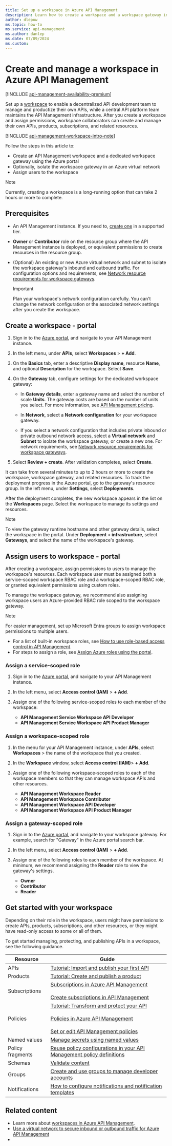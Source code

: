 ```yaml
---
title: Set up a workspace in Azure API Management
description: Learn how to create a workspace and a workspace gateway in Azure API Management. Workspaces allow decentralized API development teams to own and productize their own APIs.
author: dlepow
ms.topic: how-to
ms.service: api-management
ms.author: danlep
ms.date: 07/09/2024
ms.custom:
---
```


# Create and manage a workspace in Azure API Management

[!INCLUDE [api-management-availability-premium](../../includes/api-management-availability-premium.md)]

Set up a [workspace](workspaces-overview.md) to enable a decentralized API development team to manage and productize their own APIs, while a central API platform team maintains the API Management infrastructure. After you create a workspace and assign permissions, workspace collaborators can create and manage their own APIs, products, subscriptions, and related resources.

[!INCLUDE [api-management-workspace-intro-note](../../includes/api-management-workspace-intro-note.md)]

Follow the steps in this article to:

* Create an API Management workspace and a dedicated workspace gateway using the Azure portal
* Optionally, isolate the workspace gateway in an Azure virtual network
* Assign users to the workspace

> [!NOTE]
> Currently, creating a workspace is a long-running option that can take 2 hours or more to complete. 

## Prerequisites

* An API Management instance. If you need to, [create one](get-started-create-service-instance.md) in a supported tier.
* **Owner** or **Contributor** role on the resource group where the API Management instance is deployed, or equivalent permissions to create resources in the resource group.
* (Optional) An existing or new Azure virtual network and subnet to isolate the workspace gateway's inbound and outbound traffic. For configuration options and requirements, see [Network resource requirements for workspace gateways](virtual-network-workspaces-resources.md).

    > [!IMPORTANT]
    > Plan your workspace's network configuration carefully. You can't change the network configuration or the associated network settings after you create the workspace.
    
## Create a workspace - portal

1. Sign in to the [Azure portal](https://portal.azure.com), and navigate to your API Management instance.

1. In the left menu, under **APIs**, select **Workspaces** > **+ Add**.

1. On the **Basics** tab, enter a descriptive **Display name**, resource **Name**, and optional **Description** for the workspace. Select **Save**.

1. On the **Gateway** tab, configure settings for the dedicated workspace gateway:

    * In **Gateway details**, enter a gateway name and select the number of scale **Units**. The gateway costs are based on the number of units you select. For more information, see [API Management pricing](https://aka.ms/apimpricing).

    * In **Network**, select a **Network configuration** for your workspace gateway. 

    * If you select a network configuration that includes private inbound or private outbound network access, select a **Virtual network** and **Subnet** to isolate the workspace gateway, or create a new one. For network requirements, see [Network resource requirements for workspace gateways](virtual-network-workspaces-resources.md).

1. Select **Review + create**. After validation completes, select **Create**.

It can take from several minutes to up to 2 hours or more to create the workspace, workspace gateway, and related resources. To track the deployment progress in the Azure portal, go to the gateway's resource group. In the left menu, under **Settings**, select **Deployments**.

After the deployment completes, the new workspace appears in the list on the **Workspaces** page. Select the workspace to manage its settings and resources.

> [!NOTE]
> To view the gateway runtime hostname and other gateway details, select the workspace in the portal. Under **Deployment + infrastructure**, select **Gateways**, and select the name of the workspace's gateway.


## Assign users to workspace - portal

After creating a workspace, assign permissions to users to manage the workspace's resources. Each workspace user must be assigned both a service-scoped workspace RBAC role and a workspace-scoped RBAC role, or granted equivalent permissions using custom roles. 

To manage the workspace gateway, we recommend also assigning workspace users an Azure-provided RBAC role scoped to the workspace gateway. 

> [!NOTE]
> For easier management, set up Microsoft Entra groups to assign workspace permissions to multiple users.
> 

* For a list of built-in workspace roles, see [How to use role-based access control in API Management](api-management-role-based-access-control.md).
* For steps to assign a role, see [Assign Azure roles using the portal](../role-based-access-control/role-assignments-portal.yml?tabs=current).


### Assign a service-scoped role

1. Sign in to the [Azure portal](https://portal.azure.com), and navigate to your API Management instance.

1. In the left menu, select **Access control (IAM)** > **+ Add**.

1. Assign one of the following service-scoped roles to each member of the workspace:

    * **API Management Service Workspace API Developer**
    * **API Management Service Workspace API Product Manager**

### Assign a workspace-scoped role

1. In the menu for your API Management instance, under **APIs**, select **Workspaces** > the name of the workspace that you created.
1. In the **Workspace** window, select **Access control (IAM)**> **+ Add**.
    
1. Assign one of the following workspace-scoped roles to each of the workspace members so that they can manage workspace APIs and other resources. 

    * **API Management Workspace Reader**
    * **API Management Workspace Contributor**
    * **API Management Workspace API Developer**
    * **API Management Workspace API Product Manager**

### Assign a gateway-scoped role

1. Sign in to the [Azure portal](https://portal.azure.com), and navigate to your workspace gateway. For example, search for "Gateway" in the Azure portal search bar.

1. In the left menu, select **Access control (IAM)** > **+ Add**.

1. Assign one of the following roles to each member of the workspace. At minimum, we recommend assigning the **Reader** role to view the gateway's settings.
    
    * **Owner**
    * **Contributor**
    * **Reader**

## Get started with your workspace

Depending on their role in the workspace, users might have permissions to create APIs, products, subscriptions, and other resources, or they might have read-only access to some or all of them.

To get started managing, protecting, and publishing APIs in a workspace, see the following guidance.


|Resource  |Guide  |
|---------|---------|
|APIs     |   [Tutorial: Import and publish your first API](import-and-publish.md)      |
|Products     |   [Tutorial: Create and publish a product](api-management-howto-add-products.md)      |
|Subscriptions     | [Subscriptions in Azure API Management](api-management-subscriptions.md)<br/><br/>[Create subscriptions in API Management](api-management-howto-create-subscriptions.md)        |
|Policies     |  [Tutorial: Transform and protect your API](transform-api.md)<br/><br/>[Policies in Azure API Management](api-management-howto-policies.md)<br/><br/>[Set or edit API Management policies](set-edit-policies.md)       |
|Named values     | [Manage secrets using named values](api-management-howto-properties.md)        |
|Policy fragments     |  [Reuse policy configurations in your API Management policy definitions](policy-fragments.md)       |
| Schemas | [Validate content](validate-content-policy.md) |
| Groups | [Create and use groups to manage developer accounts](api-management-howto-create-groups.md)  |
| Notifications | [How to configure notifications and notification templates](api-management-howto-configure-notifications.md) | 



## Related content

* Learn more about [workspaces in Azure API Management](workspaces-overview.md).
* [Use a virtual network to secure inbound or outbound traffic for Azure API Management](virtual-network-concepts.md)
* 